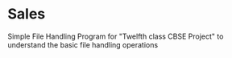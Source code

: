 # Sales
Simple File Handling Program for "Twelfth class CBSE Project" to understand the basic file handling operations
